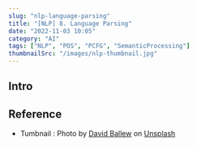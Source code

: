 ```yaml
---
slug: "nlp-language-parsing"
title: "[NLP] 8. Language Parsing"
date: "2022-11-03 10:05"
category: "AI"
tags: ["NLP", "POS", "PCFG", "SemanticProcessing"]
thumbnailSrc: "/images/nlp-thumbnail.jpg"
---
```


## Intro

## Reference

- Tumbnail : Photo by [David Ballew](https://unsplash.com/@daveballew?utm_source=unsplash&utm_medium=referral&utm_content=creditCopyText) on [Unsplash](https://unsplash.com/@daveballew?utm_source=unsplash&utm_medium=referral&utm_content=creditCopyText)

